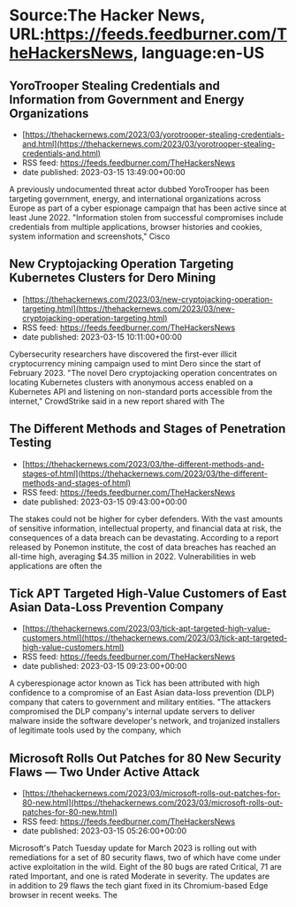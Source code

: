 # Source:The Hacker News, URL:https://feeds.feedburner.com/TheHackersNews, language:en-US

## YoroTrooper Stealing Credentials and Information from Government and Energy Organizations
 - [https://thehackernews.com/2023/03/yorotrooper-stealing-credentials-and.html](https://thehackernews.com/2023/03/yorotrooper-stealing-credentials-and.html)
 - RSS feed: https://feeds.feedburner.com/TheHackersNews
 - date published: 2023-03-15 13:49:00+00:00

A previously undocumented threat actor dubbed YoroTrooper has been targeting government, energy, and international organizations across Europe as part of a cyber espionage campaign that has been active since at least June 2022.
"Information stolen from successful compromises include credentials from multiple applications, browser histories and cookies, system information and screenshots," Cisco

## New Cryptojacking Operation Targeting Kubernetes Clusters for Dero Mining
 - [https://thehackernews.com/2023/03/new-cryptojacking-operation-targeting.html](https://thehackernews.com/2023/03/new-cryptojacking-operation-targeting.html)
 - RSS feed: https://feeds.feedburner.com/TheHackersNews
 - date published: 2023-03-15 10:11:00+00:00

Cybersecurity researchers have discovered the first-ever illicit cryptocurrency mining campaign used to mint Dero since the start of February 2023.
"The novel Dero cryptojacking operation concentrates on locating Kubernetes clusters with anonymous access enabled on a Kubernetes API and listening on non-standard ports accessible from the internet," CrowdStrike said in a new report shared with The

## The Different Methods and Stages of Penetration Testing
 - [https://thehackernews.com/2023/03/the-different-methods-and-stages-of.html](https://thehackernews.com/2023/03/the-different-methods-and-stages-of.html)
 - RSS feed: https://feeds.feedburner.com/TheHackersNews
 - date published: 2023-03-15 09:43:00+00:00

The stakes could not be higher for cyber defenders. With the vast amounts of sensitive information, intellectual property, and financial data at risk, the consequences of a data breach can be devastating. According to a report released by Ponemon institute, the cost of data breaches has reached an all-time high, averaging $4.35 million in 2022.
Vulnerabilities in web applications are often the

## Tick APT Targeted High-Value Customers of East Asian Data-Loss Prevention Company
 - [https://thehackernews.com/2023/03/tick-apt-targeted-high-value-customers.html](https://thehackernews.com/2023/03/tick-apt-targeted-high-value-customers.html)
 - RSS feed: https://feeds.feedburner.com/TheHackersNews
 - date published: 2023-03-15 09:23:00+00:00

A cyberespionage actor known as Tick has been attributed with high confidence to a compromise of an East Asian data-loss prevention (DLP) company that caters to government and military entities.
"The attackers compromised the DLP company's internal update servers to deliver malware inside the software developer's network, and trojanized installers of legitimate tools used by the company, which

## Microsoft Rolls Out Patches for 80 New Security Flaws — Two Under Active Attack
 - [https://thehackernews.com/2023/03/microsoft-rolls-out-patches-for-80-new.html](https://thehackernews.com/2023/03/microsoft-rolls-out-patches-for-80-new.html)
 - RSS feed: https://feeds.feedburner.com/TheHackersNews
 - date published: 2023-03-15 05:26:00+00:00

Microsoft's Patch Tuesday update for March 2023 is rolling out with remediations for a set of 80 security flaws, two of which have come under active exploitation in the wild.
Eight of the 80 bugs are rated Critical, 71 are rated Important, and one is rated Moderate in severity. The updates are in addition to 29 flaws the tech giant fixed in its Chromium-based Edge browser in recent weeks.
The


